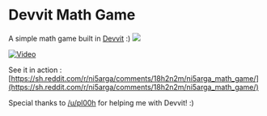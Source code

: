 # Devvit Math Game
A simple math game built in [Devvit](https://developers.reddit.com) :)
![](https://i.ibb.co/wrF87Qz/Screenshot-2023-12-13-060523.png)

[![Video](https://cdn.nisarga.me/static/screen-capture-thumbnail.jpg)](https://cdn.nisarga.me/static/screen-capture.webm)

See it in action : [https://sh.reddit.com/r/ni5arga/comments/18h2n2m/ni5arga_math_game/](https://sh.reddit.com/r/ni5arga/comments/18h2n2m/ni5arga_math_game/)

Special thanks to [/u/pl00h](https://reddit.com/u/pl00h) for helping me with Devvit! :)
